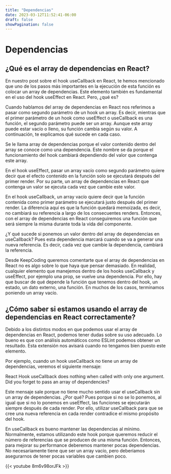 ```yaml
---
title: "Dependencias"
date: 2023-03-12T11:52:41-06:00
draft: false
showPagination: false
---
```


# Dependencias

## ¿Qué es el array de dependencias en React?

En nuestro post sobre el hook useCallback en React, te hemos mencionado que uno de los pasos más importantes en la ejecución de esta función es colocar un array de dependencias. Este elemento también es fundamental en el uso del hook useEffect en React. Pero, ¿qué es?

Cuando hablamos del array de dependencias en React nos referimos a pasar como segundo parámetro de un hook un array. Es decir, mientras que el primer parámetro de un hook como useEffect o useCallback es una función, el segundo parámetro puede ser un array. Aunque este array puede estar vacío o lleno, su función cambia según su valor. A continuación, te explicamos qué sucede en cada caso.

Se le llama array de dependencias porque el valor contenido dentro del array se conoce como una dependencia. Este nombre se da porque el funcionamiento del hook cambiará dependiendo del valor que contenga este array.

En el hook useEffect, pasar un array vacío como segundo parámetro quiere decir que el efecto contenido en la función solo se ejecutará después del primer render. Por su parte, un array de dependencias en React que contenga un valor se ejecuta cada vez que cambie este valor.

En el hook useCallback, un array vacío quiere decir que la función contenida como primer parámetro se ejecutará justo después del primer render. La diferencia aquí es que la función quedará memoizada, es decir, no cambiará su referencia a largo de los consecuentes renders. Entonces, con el array de dependencias en React conseguiremos una función que será siempre la misma durante toda la vida del componente.

¿Y qué sucede si ponemos un valor dentro del array de dependencias en useCallback? Pues esta dependencia marcará cuando se va a generar una nueva referencia. Es decir, cada vez que cambie la dependencia, cambiará la referencia.

Desde KeepCoding queremos comentarte que el array de dependencias en React no es algo sobre lo que haya que pensar demasiado. En realidad, cualquier elemento que manejemos dentro de los hooks useCallback y useEffect, por ejemplo una prop, se vuelve una dependencia. Por ello, hay que buscar de qué depende la función que tenemos dentro del hook, un estado, un dato externo, una función. En muchos de los casos, terminamos poniendo un array vacío.

## ¿Cómo saber si estamos usando el array de dependencias en React correctamente?

Debido a los distintos modos en que podemos usar el array de dependencias en React, podemos tener dudas sobre su uso adecuado. Lo bueno es que con análisis automáticos como ESLint podemos obtener un resultado. Esta extensión nos avisará cuando no tengamos bien puesto este elemento.

Por ejemplo, cuando un hook useCallback no tiene un array de dependencias, veremos el siguiente mensaje:

React Hook useCallback does nothing when called with only one argument. Did you forget to pass an array of dependencies?

Este mensaje sale porque no tiene mucho sentido usar el useCallback sin un array de dependencias. ¿Por qué? Pues porque si no se lo ponemos, al igual que si no lo ponemos en useEffect, las funciones se ejecutarán siempre después de cada render. Por ello, utilizar useCallback para que se cree una nueva referencia en cada render contradice el mismo propósito del hook.

En useCallback es bueno mantener las dependencias al mínimo. Normalmente, estamos utilizando este hook porque queremos reducir el número de referencias que se producen de una misma función. Entonces, para mejorar su performance deberemos mantener pocas dependencias. No necesariamente tiene que ser un array vacío, pero deberíamos asegurarnos de tener pocas variables que cambien poco. 

{{< youtube 8m6v98orJFk >}}